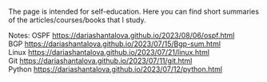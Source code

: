 The page is intended for self-education.
Here you can find short summaries of the articles/courses/books that I study.

Notes: 
OSPF <https://dariashantalova.github.io/2023/08/06/ospf.html>  
BGP <https://dariashantalova.github.io/2023/07/15/Bgp-sum.html>  
Linux <https://dariashantalova.github.io/2023/07/21/linux.html>   
Git <https://dariashantalova.github.io/2023/07/11/git.html>  
Python <https://dariashantalova.github.io/2023/07/12/python.html>  
